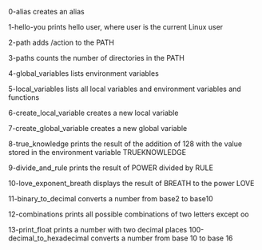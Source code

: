 0-alias creates an alias

1-hello-you prints hello user, where user is the current Linux user

2-path adds /action to the PATH

3-paths counts the number of directories in the PATH

4-global_variables lists environment variables

5-local_variables lists all local variables and environment variables and functions

6-create_local_variable creates a new local variable

7-create_global_variable creates a new global variable

8-true_knowledge prints the result of the addition of 128 with the value stored in the environment variable TRUEKNOWLEDGE

9-divide_and_rule prints the result of POWER divided by RULE

10-love_exponent_breath displays the result of BREATH to the power LOVE

11-binary_to_decimal converts a number from base2 to base10

12-combinations prints all possible combinations of two letters except oo

13-print_float prints a number with two decimal places
100-decimal_to_hexadecimal converts a number from base 10 to base 16
